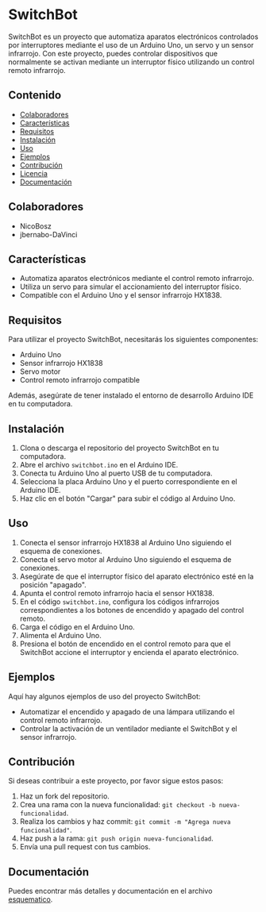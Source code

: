 # SwitchBot

SwitchBot es un proyecto que automatiza aparatos electrónicos controlados por interruptores mediante el uso de un Arduino Uno, un servo y un sensor infrarrojo. Con este proyecto, puedes controlar dispositivos que normalmente se activan mediante un interruptor físico utilizando un control remoto infrarrojo.

## Contenido

- [Colaboradores](#colaboradores)
- [Características](#características)
- [Requisitos](#requisitos)
- [Instalación](#instalación)
- [Uso](#uso)
- [Ejemplos](#ejemplos)
- [Contribución](#contribución)
- [Licencia](#licencia)
- [Documentación](#Documentación)

## Colaboradores
- NicoBosz
- jbernabo-DaVinci

## Características

- Automatiza aparatos electrónicos mediante el control remoto infrarrojo.
- Utiliza un servo para simular el accionamiento del interruptor físico.
- Compatible con el Arduino Uno y el sensor infrarrojo HX1838.

## Requisitos

Para utilizar el proyecto SwitchBot, necesitarás los siguientes componentes:

- Arduino Uno
- Sensor infrarrojo HX1838
- Servo motor
- Control remoto infrarrojo compatible

Además, asegúrate de tener instalado el entorno de desarrollo Arduino IDE en tu computadora.

## Instalación

1. Clona o descarga el repositorio del proyecto SwitchBot en tu computadora.
2. Abre el archivo `switchbot.ino` en el Arduino IDE.
3. Conecta tu Arduino Uno al puerto USB de tu computadora.
4. Selecciona la placa Arduino Uno y el puerto correspondiente en el Arduino IDE.
5. Haz clic en el botón "Cargar" para subir el código al Arduino Uno.

## Uso

1. Conecta el sensor infrarrojo HX1838 al Arduino Uno siguiendo el esquema de conexiones.
2. Conecta el servo motor al Arduino Uno siguiendo el esquema de conexiones.
3. Asegúrate de que el interruptor físico del aparato electrónico esté en la posición "apagado".
4. Apunta el control remoto infrarrojo hacia el sensor HX1838.
5. En el código `switchbot.ino`, configura los códigos infrarrojos correspondientes a los botones de encendido y apagado del control remoto.
6. Carga el código en el Arduino Uno.
7. Alimenta el Arduino Uno.
8. Presiona el botón de encendido en el control remoto para que el SwitchBot accione el interruptor y encienda el aparato electrónico.

## Ejemplos

Aquí hay algunos ejemplos de uso del proyecto SwitchBot:

- Automatizar el encendido y apagado de una lámpara utilizando el control remoto infrarrojo.
- Controlar la activación de un ventilador mediante el SwitchBot y el sensor infrarrojo.

## Contribución

Si deseas contribuir a este proyecto, por favor sigue estos pasos:

1. Haz un fork del repositorio.
2. Crea una rama con la nueva funcionalidad: `git checkout -b nueva-funcionalidad`.
3. Realiza los cambios y haz commit: `git commit -m "Agrega nueva funcionalidad"`.
4. Haz push a la rama: `git push origin nueva-funcionalidad`.
5. Envía una pull request con tus cambios.

## Documentación

Puedes encontrar más detalles y documentación en el archivo [esquematico](docs/esquematico.pdf).
